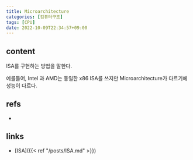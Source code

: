 ```yaml
---
title: Microarchitecture
categories: [컴퓨터구조]
tags: [CPU]
date: 2022-10-09T22:34:57+09:00
---
```


## content
ISA를 구현하는 방법을 말한다. 

예를들어, Intel 과 AMD는 동일한 x86 ISA를 쓰지만 Microarchitecture가 다르기에 성능이 다르다.


## refs
- 


## links
- [ISA]({{< ref "/posts/ISA.md" >}})
